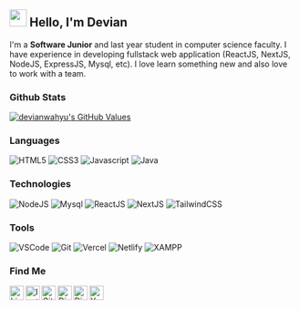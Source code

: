 ## <img src="https://raw.githubusercontent.com/MartinHeinz/MartinHeinz/master/wave.gif" width="30px"> **Hello, I'm Devian**

I'm a <b>Software Junior</b> and last year student in computer science faculty. I have experience in developing fullstack web application (ReactJS, NextJS, NodeJS, ExpressJS, Mysql, etc). I  love learn something new and also love to work with a team.

### **Github Stats**
<a href="https://github.com/devianwahyu/devianwahyu">
    <img align="center" src="https://github-readme-stats.vercel.app/api?username=devianwahyu&show_icons=true&line_height=24&count_private=true" alt="devianwahyu's GitHub Values" />
</a>

### **Languages**
<p>
    <img alt="HTML5" src="https://img.shields.io/badge/-HTML5-E56028?style=flat-square&logo=html5&logoColor=white" />
    <img alt="CSS3" src="https://img.shields.io/badge/-CSS3-488EE7?style=flat-square&logo=css3&logoColor=white" />
    <img alt="Javascript" src="https://img.shields.io/badge/-Javascript-EAD41C?style=flat-square&logo=javascript&logoColor=black" />
    <img alt="Java" src="https://img.shields.io/badge/-Java-DB4859?style=flat-square&logo=java&logoColor=black" />
</p>

### **Technologies**
<p>
    <img alt="NodeJS" src="https://img.shields.io/badge/-NodeJS-82B155?style=flat-square&logo=nodedotjs&logoColor=white" />
    <img alt="Mysql" src="https://img.shields.io/badge/-MySQL-1E4273?style=flat-square&logo=mysql&logoColor=white" />
    <img alt="ReactJS" src="https://img.shields.io/badge/-ReactJS-68CFEF?style=flat-square&logo=react&logoColor=white" />
    <img alt="NextJS" src="https://img.shields.io/badge/-NextJS-000000?style=flat-square&logo=nextdotjs&logoColor=white" />
    <img alt="TailwindCSS" src="https://img.shields.io/badge/-TailwindCSS-4D9FAA?style=flat-square&logo=tailwindcss&logoColor=white" />
</p>

### **Tools**
<p>
    <img alt="VSCode" src="https://img.shields.io/badge/-VSCode-3D7CB1?style=flat-square&logo=visualstudiocode&logoColor=white" />
    <img alt="Git" src="https://img.shields.io/badge/-Git-E44C30?style=flat-square&logo=git&logoColor=white" />
    <img alt="Vercel" src="https://img.shields.io/badge/-Vercel-000000?style=flat-square&logo=vercel&logoColor=white" />
    <img alt="Netlify" src="https://img.shields.io/badge/-Netlify-26517B?style=flat-square&logo=netlify&logoColor=white" />
    <img alt="XAMPP" src="https://img.shields.io/badge/-XAMPP-E56028?style=flat-square&logo=xampp&logoColor=white" />
</p>

### **Find Me**
<a href="https://www.linkedin.com/in/devian-wahyu-setiyawan-a7594b205/">
  <img align="left" alt="Linkedin" width="25px" src="https://cdn.jsdelivr.net/npm/simple-icons@3.12.2/icons/linkedin.svg" />
</a>
<a href="https://www.instagram.com/devianwahyudi/">
  <img align="left" alt="Instagram" width="25px" src="https://cdn.jsdelivr.net/npm/simple-icons@3.12.2/icons/instagram.svg" />
</a>
<a href="https://github.com/devianwahyu">
  <img align="left" alt="Github" width="25px" src="https://cdn.jsdelivr.net/npm/simple-icons@3.12.2/icons/github.svg" />
</a>
<a href="https://discordapp.com/users/devs#6980/">
  <img align="left" alt="Discord" width="25px" src="https://cdn.jsdelivr.net/npm/simple-icons@3.12.2/icons/discord.svg" />
</a>
<a href="devianwahyu666@gmail.com">
  <img align="left" alt="Discord" width="25px" src="https://cdn.jsdelivr.net/npm/simple-icons@3.12.2/icons/gmail.svg" />
</a>
<a href="https://www.youtube.com/channel/UCI0Ioav2pmDpPVDX3LW2mNQ">
  <img align="left" alt="Youtube" width="25px" src="https://cdn.jsdelivr.net/npm/simple-icons@3.12.2/icons/youtube.svg" />
</a>

